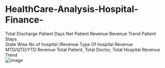 # HealthCare-Analysis-Hospital-Finance-
 Total Discharge
 Patient Days
 Net Patient Revenue 
 Revenue Trend
 Patient Stays   
 State Wise No of hospital /Revenue 
 Type Of hospital Revenue
 MTD/QTD/YTD Revenue
 Total Patient, Total Doctor, Total Hospital
 Revenue Trend  
![image](https://github.com/user-attachments/assets/48420203-cac4-454a-9aa7-082a784c8943)
